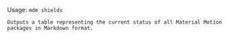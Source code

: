 Usage: `mdm shields`

    Outputs a table representing the current status of all Material Motion
    packages in Markdown format.
